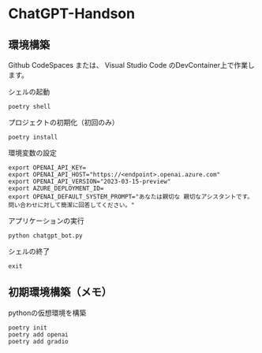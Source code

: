 # ChatGPT-Handson

## 環境構築
Github CodeSpaces または、 Visual Studio Code のDevContainer上で作業します。

シェルの起動
```
poetry shell
```

プロジェクトの初期化（初回のみ）
```
poetry install
```

環境変数の設定
```
export OPENAI_API_KEY=
export OPENAI_API_HOST="https://<endpoint>.openai.azure.com"
export OPENAI_API_VERSION="2023-03-15-preview"
export AZURE_DEPLOYMENT_ID=
export OPENAI_DEFAULT_SYSTEM_PROMPT="あなたは親切な 親切なアシスタントです。問い合わせに対して簡潔に回答してください。"
```

アプリケーションの実行
```
python chatgpt_bot.py 
```

シェルの終了
```
exit
```


## 初期環境構築（メモ）

pythonの仮想環境を構築

```
poetry init
poetry add openai
poetry add gradio
```

